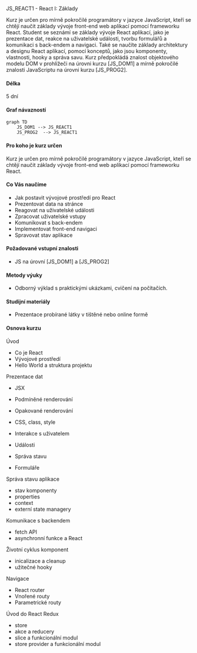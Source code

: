 JS_REACT1 - React I: Základy

Kurz je určen pro mírně pokročilé programátory v jazyce JavaScript, kteří se chtějí naučit základy vývoje front-end web aplikací pomocí frameworku React. Student se seznámí se základy vývoje React aplikací, jako je prezentace dat, reakce na uživatelské události, tvorbu formulářů a komunikaci s back-endem a navigaci. Také se naučíte základy architektury a designu React aplikací, pomocí konceptů, jako jsou komponenty, vlastnosti, hooky a správa savu. Kurz předpokládá znalost objektového modelu DOM v prohlížeči na úrovni kurzu [JS_DOM1] a mírně pokročilé znalosti JavaScriptu na úrovni kurzu [JS_PROG2].

#### Délka

5 dní

#### Graf návazností

```mermaid
graph TD
    JS_DOM1 --> JS_REACT1
    JS_PROG2  --> JS_REACT1
```

#### Pro koho je kurz určen

Kurz je určen pro mírně pokročilé programátory v jazyce JavaScript, kteří se chtějí naučit základy vývoje front-end web aplikací pomocí frameworku React.

#### Co Vás naučíme

- Jak postavit vývojové prostředí pro React
- Prezentovat data na stránce
- Reagovat na uživatelské události
- Zpracovat uživatelské vstupy
- Komunikovat s back-endem
- Implementovat front-end navigaci
- Spravovat stav aplikace

#### Požadované vstupní znalosti

- JS na úrovní [JS_DOM1] a [JS_PROG2]

#### Metody výuky

- Odborný výklad s praktickými ukázkami, cvičení na počítačích.

#### Studijní materiály

- Prezentace probírané látky v tištěné nebo online formě

#### Osnova kurzu

Úvod

- Co je React
- Vývojové prostředí
- Hello World a struktura projektu

Prezentace dat

- JSX
- Podmíněné renderování
- Opakované renderování
- CSS, class, style

- Interakce s uživatelem
- Události
- Správa stavu
- Formuláře

Správa stavu aplikace

- stav komponenty
- properties
- context
- externí state managery

Komunikace s backendem

- fetch API
- asynchronní funkce a React

Životní cyklus komponent

- inicalizace a cleanup
- užitečné hooky

Navigace

- React router
- Vnořené routy
- Parametrické routy

Úvod do React Redux

- store
- akce a reducery
- slice a funkcionální modul
- store provider a funkcionální modul